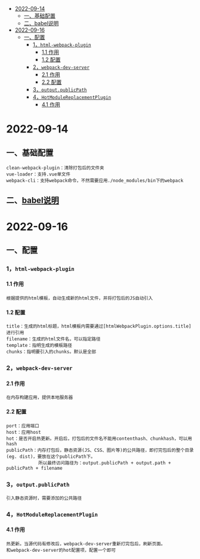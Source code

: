 <!-- START doctoc generated TOC please keep comment here to allow auto update -->
<!-- DON'T EDIT THIS SECTION, INSTEAD RE-RUN doctoc TO UPDATE -->

- [2022-09-14](#2022-09-14)
  - [一、基础配置](#一基础配置)
  - [二、babel说明](#二babel说明)
- [2022-09-16](#2022-09-16)
  - [一、配置](#一配置)
    - [1，```html-webpack-plugin```](#1html-webpack-plugin)
      - [1.1 作用](#11-作用)
      - [1.2 配置](#12-配置)
    - [2，```webpack-dev-server```](#2webpack-dev-server)
      - [2.1 作用](#21-作用)
      - [2.2 配置](#22-配置)
    - [3，```output.publicPath```](#3outputpublicpath)
    - [4，```HotModuleReplacementPlugin```](#4hotmodulereplacementplugin)
      - [4.1 作用](#41-作用)

<!-- END doctoc generated TOC please keep comment here to allow auto update -->

# 2022-09-14
## 一、基础配置
```
clean-webpack-plugin：清除打包后的文件夹
vue-loader：支持.vue单文件
webpack-cli：支持webpack命令，不然需要应用./node_modules/bin下的webpack
```
## 二、[babel说明](https://www.jiangruitao.com/babel/quick-start/)

# 2022-09-16
## 一、配置
### 1，```html-webpack-plugin```
#### 1.1 作用
```
根据提供的html模板，自动生成新的html文件，并将打包后的JS自动引入
```
#### 1.2 配置
```
title：生成的html标题，html模板内需要通过[htmlWebpackPlugin.options.title]进行引用
filename：生成的html文件名，可以指定路径
template：指明生成的模板路径
chunks：指明要引入的chunks。默认是全部
```
### 2，```webpack-dev-server```
#### 2.1 作用
```
在内存构建应用，提供本地服务器
```
#### 2.2 配置
```
port：应用端口
host：应用host
hot：是否开启热更新。开启后，打包后的文件名不能用contenthash、chunkhash，可以用hash
publicPath：内存打包后，静态资源(JS、CSS、图片等)的公共路径，即打完包后的整个目录(eg. dist)，要放在这个publicPath下。
            所以最终访问路径为：output.publicPath + output.path + publicPath + filename
```
### 3，```output.publicPath```
```
引入静态资源时，需要添加的公共路径
```
### 4，```HotModuleReplacementPlugin```
#### 4.1 作用
```
热更新。当源代码有修改后，webpack-dev-server重新打完包后，刷新页面。
和webpack-dev-server的hot配置项，配置一个即可
```
